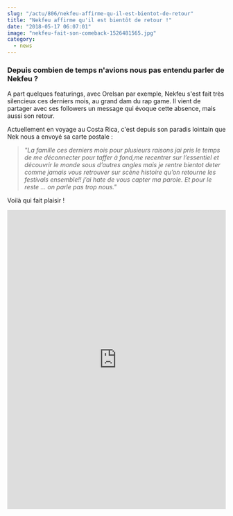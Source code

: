 ```yaml
--- 
slug: "/actu/806/nekfeu-affirme-qu-il-est-bientot-de-retour"
title: "Nekfeu affirme qu'il est bientôt de retour !"
date: "2018-05-17 06:07:01"
image: "nekfeu-fait-son-comeback-1526481565.jpg"
category:
  - news
---
```

<h3><strong>Depuis combien de temps n'avions nous pas entendu parler de Nekfeu ?</strong></h3>

<p>A part quelques featurings, avec Orelsan par exemple, Nekfeu s'est fait très silencieux ces derniers mois, au grand dam du rap game. Il vient de partager avec ses followers un message qui évoque cette absence, mais aussi son retour.</p>

<p>Actuellement en voyage au Costa Rica, c'est depuis son paradis lointain que Nek nous a envoyé sa carte postale :</p>

<blockquote>
<p><em>"La famille ces derniers mois pour plusieurs raisons jai pris le temps de me déconnecter pour taffer à fond,me recentrer sur l’essentiel et découvrir le monde sous d’autres angles mais je rentre bientot deter comme jamais vous retrouver sur scène histoire qu’on retourne les festivals ensemble!! j’ai hate de vous capter ma parole. Et pour le reste ... on parle pas trop nous."</em></p>
</blockquote>

<p>Voilà qui fait plaisir !</p>

<iframe src="https://www.facebook.com/plugins/post.php?href=https%3A%2F%2Fwww.facebook.com%2Fnekfeu%2Fposts%2F1687456154624662%3A0&width=500" width="100%" height="690" style="border:none;overflow:hidden" scrolling="no" frameborder="0" allowTransparency="true" allow="encrypted-media"></iframe>